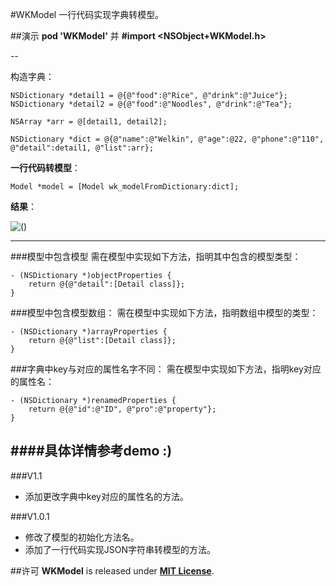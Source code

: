#WKModel
一行代码实现字典转模型。

##演示
**pod 'WKModel'** 并 **#import \<NSObject+WKModel.h>**

--

构造字典：

	NSDictionary *detail1 = @{@"food":@"Rice", @"drink":@"Juice"};
    NSDictionary *detail2 = @{@"food":@"Noodles", @"drink":@"Tea"};

    NSArray *arr = @[detail1, detail2];
    
    NSDictionary *dict = @{@"name":@"Welkin", @"age":@22, @"phone":@"110", @"detail":detail1, @"list":arr};
    
**一行代码转模型**：

	Model *model = [Model wk_modelFromDictionary:dict];
	
**结果**：

![()](http://7xneqd.com1.z0.glb.clouddn.com/model.jpg
)

---
###模型中包含模型
需在模型中实现如下方法，指明其中包含的模型类型：

	- (NSDictionary *)objectProperties {
    	return @{@"detail":[Detail class]};
	}
	
###模型中包含模型数组：
需在模型中实现如下方法，指明数组中模型的类型：

	- (NSDictionary *)arrayProperties {
    	return @{@"list":[Detail class]};
	}
	
###字典中key与对应的属性名字不同：
需在模型中实现如下方法，指明key对应的属性名：

	- (NSDictionary *)renamedProperties {
	    return @{@"id":@"ID", @"pro":@"property"};
	}

####具体详情参考demo :)
--
###V1.1
* 添加更改字典中key对应的属性名的方法。

###V1.0.1
* 修改了模型的初始化方法名。
* 添加了一行代码实现JSON字符串转模型的方法。


##许可
**WKModel** is released under [__MIT License__](https://github.com/WelkinXie/WKModel/blob/master/LICENSE).
